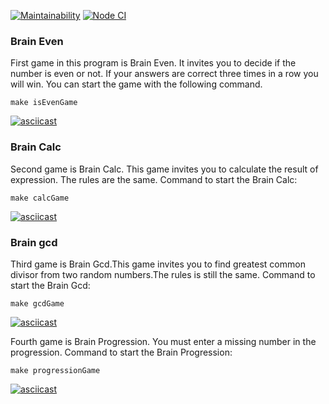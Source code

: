 [![Maintainability](https://api.codeclimate.com/v1/badges/d427d960e5fca1e725b4/maintainability)](https://codeclimate.com/github/Bulat100/frontend-project-lvl1/maintainability)
[![Node CI](https://github.com/Bulat100/frontend-project-lvl1/workflows/Node%20CI/badge.svg)](https://github.com/Bulat100/frontend-project-lvl1/actions)
### Brain Even
First game in this program is Brain Even. It invites you to decide if the number is even or not. If your answers are correct three times in a row you will win. You can start the game with the following command. 
```
make isEvenGame
```
[![asciicast](https://asciinema.org/a/9r6RGUh9VE5IE5PK4kZfLNaRk.svg)](https://asciinema.org/a/9r6RGUh9VE5IE5PK4kZfLNaRk)
### Brain Calc
Second game is Brain Calc. This game invites you to calculate the result of expression. The rules are the same.
Command to start the Brain Calc:
```
make calcGame
```
[![asciicast](https://asciinema.org/a/RAhyactPKPQI3b7L2CDyTKdew.svg)](https://asciinema.org/a/RAhyactPKPQI3b7L2CDyTKdew)
### Brain gcd
Third game is Brain Gcd.This game invites you to find greatest common divisor from two random numbers.The rules is still the same.
Command to start the Brain Gcd:
```
make gcdGame
```
[![asciicast](https://asciinema.org/a/EjMKFjHHB9TzGl7yLlX2o2AWO.svg)](https://asciinema.org/a/EjMKFjHHB9TzGl7yLlX2o2AWO)

Fourth game is Brain Progression. You must enter a missing number in the progression.
Command to start the Brain Progression:
```
make progressionGame
```
[![asciicast](https://asciinema.org/a/KnvneZNrjDfhNTo6DPj9CYzjB.svg)](https://asciinema.org/a/KnvneZNrjDfhNTo6DPj9CYzjB)

